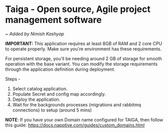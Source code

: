 # Taiga - Open source, Agile project management software

~ _Added by Nimish Kashyap_

**IMPORTANT:** This application requires at least 8GB of RAM and 2 core CPU to operate properly. Make sure you're environment has these requirements.

For persistent storage, you'll be needing around 2 GB of storage for smooth operation with the base variant. You can modify the storage requirements through the application definition during deployment.

Steps - 
1. Select catalog application.
2. Populate Secret and config map accordingly.
3. Deploy the application.
4. Wait for the backgrounds processes (migrations and rabbitmq connections) to setup (around 5 mins)

**NOTE**: If you have your own Domain name configured for TAIGA, then follow this guide:  https://docs.napptive.com/guides/custom_domains.html